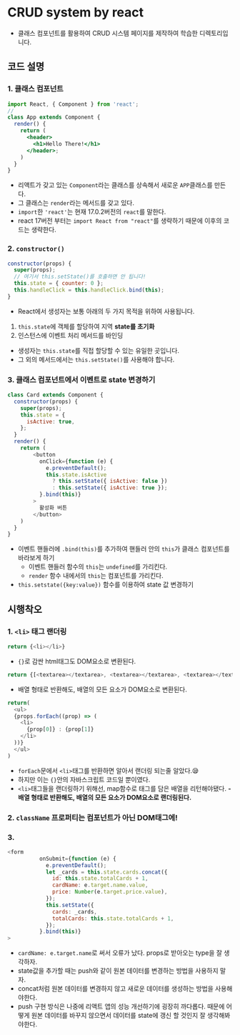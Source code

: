 # CRUD system by react

- 클래스 컴포넌트를 활용하여 CRUD 시스템 페이지를 제작하여 학습한 디렉토리입니다.

## 코드 설명

### 1. 클래스 컴포넌트

```jsx
import React, { Component } from 'react';
//
class App extends Component {
  render() {
    return (
      <header>
        <h1>Hello There!</h1>
      </header>;
    )
  }
}
```

- 리액트가 갖고 있는 `Component`라는 클래스를 상속해서 새로운 `APP`클래스를 만든다.
- 그 클래스는 `render`라는 메서드를 갖고 있다.
- `import`한 `'react'`는 현재 17.0.2버전의 `react`를 말한다.
- react 17버전 부터는 `import React from "react"`를 생략하기 때문에 이후의 코드는 생략한다.

### 2. `constructor()`

```js
constructor(props) {
  super(props);
  // 여기서 this.setState()를 호출하면 안 됩니다!
  this.state = { counter: 0 };
  this.handleClick = this.handleClick.bind(this);
}
```
- React에서 생성자는 보통 아래의 두 가지 목적을 위하여 사용됩니다.

1. `this.state`에 객체를 할당하여 지역 **state를 초기화**
2. 인스턴스에 이벤트 처리 메서드를 바인딩
- 생성자는 `this.state`를 직접 할당할 수 있는 유일한 곳입니다.
-  그 외의 메서드에서는 `this.setState()`를 사용해야 합니다.

### 3. 클래스 컴포넌트에서 이벤트로 state 변경하기

```js
class Card extends Component {
  constructor(props) {
    super(props);
    this.state = {
      isActive: true,
    };
  }
  render() {
    return (
        <button
          onClick={function (e) {
            e.preventDefault();
            this.state.isActive
              ? this.setState({ isActive: false })
              : this.setState({ isActive: true });
          }.bind(this)}
        >
          활성화 버튼
        </button>
    )
  }
}
```
- 이벤트 핸들러에 `.bind(this)`를 추가하여 핸들러 안의 `this`가 클래스 컴포넌트를 바라보게 하기
  - 이벤트 핸들러 함수의 `this`는 `undefined`를 가리킨다.
  - `render` 함수 내에서의 `this`는 컴포넌트를 가리킨다.
- `this.setstate({key:value})` 함수를 이용하여 state 값 변경하기



## 시행착오

### 1. `<li>` 태그 랜더링

```js
return {<li></li>}
```
- `{}`로 감싼 html태그도 DOM요소로 변환된다.

```js
return {[<textarea></textarea>, <textarea></textarea>, <textarea></textarea>]}
```
- 배열 형태로 반환해도, 배열의 모든 요소가 DOM요소로 변환된다.

```js
return(
  <ul>
  {props.forEach((prop) => (
    <li>
      {prop[0]} : {prop[1]}
    </li>
  ))}
  </ul>
)
```
- `forEach`문에서 `<li>`태그를 반환하면 알아서 랜더링 되는줄 알았다.😪
- 하지만 이는 `{}`안의 자바스크립트 코드일 뿐이였다.
- `<li>`태그들을 랜더링하기 위해선, map함수로 태그를 담은 배열을 리턴해야됐다.
**- 배열 형태로 반환해도, 배열의 모든 요소가 DOM요소로 랜더링된다.**

### 2. `className` 프로퍼티는 컴포넌트가 아닌 DOM태그에!

### 3.

```js
<form
          onSubmit={function (e) {
            e.preventDefault();
            let _cards = this.state.cards.concat({
              id: this.state.totalCards + 1,
              cardName: e.target.name.value,
              price: Number(e.target.price.value),
            });
            this.setState({
              cards: _cards,
              totalCards: this.state.totalCards + 1,
            });
          }.bind(this)}
>
```

- `cardName: e.target.name`로 써서 오류가 났다. props로 받아오는 type을 잘 생각하자.
- state값을 추가할 때는 push와 같이 원본 데이터를 변경하는 방법을 사용하지 말자.
- concat처럼 원본 데이터를 변경하지 않고 새로운 데이터를 생성하는 방법을 사용해야한다.
- push 구현 방식은 나중에 리액트 앱의 성능 개선하기에 굉장히 까다롭다. 때문에 어떻게 원본 데이터를 바꾸지 않으면서 데이터를 state에 갱신 할 것인지 잘 생각해봐야한다.